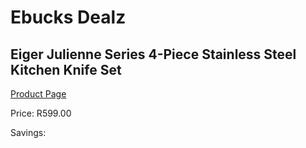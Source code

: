 
# Ebucks Dealz
## Eiger Julienne Series 4-Piece Stainless Steel Kitchen Knife Set
[Product Page](https://www.ebucks.com/web/shop/productSelected.do?prodId=1147702991&catId=704983235)

Price: R599.00

Savings: 


	